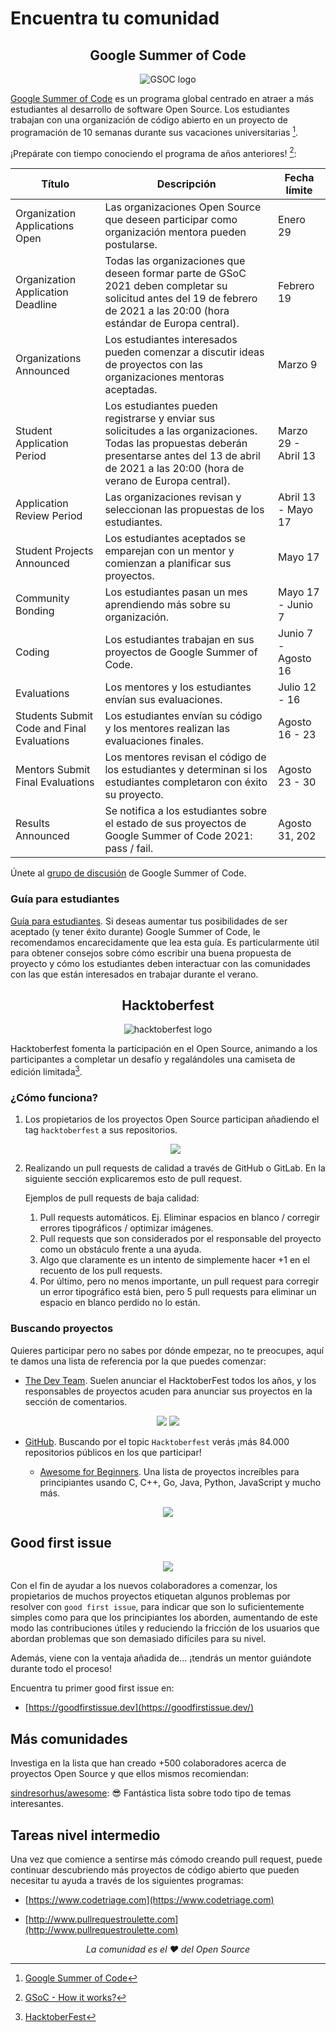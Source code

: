 # Encuentra tu comunidad 

<div align="center" place-items="center">
  <h2>
    Google Summer of Code 
  </h2>
	<img src="https://ik.imagekit.io/gdgjaen/charlas/open-source-2021/tr:w-0.4/gsoc-logo_izo853FWi.png?updatedAt=1634108468143" alt="GSOC logo" />
</div>


[Google Summer of Code](https://summerofcode.withgoogle.com/about/) es un programa global centrado en atraer a más estudiantes al desarrollo de software Open Source. Los estudiantes trabajan con una organización de código abierto en un proyecto de programación de 10 semanas durante sus vacaciones universitarias [^1].


¡Prepárate con tiempo conociendo el programa de años anteriores! [^2]:

| Título                                     | Descripción                                                  | Fecha límite        |
| ------------------------------------------ | ------------------------------------------------------------ | ------------------- |
| Organization Applications Open             | Las organizaciones Open Source que deseen participar como organización mentora pueden postularse. | Enero 29            |
| Organization Application Deadline          | Todas las organizaciones que deseen formar parte de GSoC 2021 deben completar su solicitud antes del 19 de febrero de 2021 a las 20:00 (hora estándar de Europa central). | Febrero 19          |
| Organizations Announced                    | Los estudiantes interesados pueden comenzar a discutir ideas de proyectos con las organizaciones mentoras aceptadas. | Marzo 9             |
| Student Application Period                 | Los estudiantes pueden registrarse y enviar sus solicitudes a las organizaciones. Todas las propuestas deberán presentarse antes del 13 de abril de 2021 a las 20:00 (hora de verano de Europa central). | Marzo 29 - Abril 13 |
| Application Review Period                  | Las organizaciones revisan y seleccionan las propuestas de los estudiantes. | Abril 13 - Mayo 17  |
| Student Projects Announced                 | Los estudiantes aceptados se emparejan con un mentor y comienzan a planificar sus proyectos. | Mayo 17             |
| Community Bonding                          | Los estudiantes pasan un mes aprendiendo más sobre su organización. | Mayo 17 - Junio 7   |
| Coding                                     | Los estudiantes trabajan en sus proyectos de Google Summer of Code. | Junio 7 - Agosto 16 |
| Evaluations                                | Los mentores y los estudiantes envían sus evaluaciones.      | Julio 12 - 16       |
| Students Submit Code and Final Evaluations | Los estudiantes envían su código y los mentores realizan las evaluaciones finales. | Agosto 16 - 23      |
| Mentors Submit Final Evaluations           | Los mentores revisan el código de los estudiantes y determinan si los estudiantes completaron con éxito su proyecto. | Agosto 23 - 30      |
| Results Announced                          | Se notifica a los estudiantes sobre el estado de sus proyectos de Google Summer of Code 2021: pass / fail. | Agosto 31, 202      |

Únete al [grupo de discusión](https://groups.google.com/g/google-summer-of-code-discuss) de Google Summer of Code. 

### Guía para estudiantes

[Guía para estudiantes](https://google.github.io/gsocguides/student/). Si deseas aumentar tus posibilidades de ser aceptado (y tener éxito durante) Google Summer of Code, le recomendamos encarecidamente que lea esta guía. Es particularmente útil para obtener consejos sobre cómo escribir una buena propuesta de proyecto y cómo los estudiantes deben interactuar con las comunidades con las que están interesados en trabajar durante el verano.

<div align="center" place-items="center">
  <h2>
    Hacktoberfest
  </h2>
	<img src="https://ik.imagekit.io/gdgjaen/charlas/open-source-2021/tr:w-0.4/hacktoberfest-2021-logo_MlGJphc4er.png?updatedAt=1634108468235" alt="hacktoberfest logo"/>
</div>


Hacktoberfest fomenta la participación en el Open Source, animando a los participantes a completar un desafío y regalándoles una camiseta de edición limitada[^3].

### ¿Cómo funciona?

1. Los propietarios de los proyectos Open Source participan añadiendo el tag `hacktoberfest` a sus repositorios. 

   <div align="center">
     <img src="https://ik.imagekit.io/gdgjaen/charlas/open-source-2021/como-funciona-tag_8WJVAgSo1.png?updatedAt=1634109067455" />
   </div>
   
   
2. Realizando un pull requests de calidad a través de GitHub o GitLab. En la siguiente sección explicaremos esto de pull request. 

   Ejemplos de pull requests de baja calidad: 
   
   1. Pull requests automáticos. Ej. Eliminar espacios en blanco / corregir errores tipográficos / optimizar imágenes.
   2. Pull requests que son considerados por el responsable del proyecto como un obstáculo frente a una ayuda.
   3. Algo que claramente es un intento de simplemente hacer +1 en el recuento de los pull requests.
   4. Por último, pero no menos importante, un pull request para corregir un error tipográfico está bien, pero 5 pull requests para eliminar un espacio en blanco perdido no lo están.

### Buscando proyectos 

Quieres participar pero no sabes por dónde empezar, no te preocupes, aquí te damos una lista de referencia por la que puedes comenzar:

*  [The Dev Team](https://dev.to/devteam). Suelen anunciar el HacktoberFest todos los años, y los responsables de proyectos acuden para anunciar sus proyectos en la sección de comentarios.

  <div align="center">
    <img src="https://ik.imagekit.io/gdgjaen/charlas/open-source-2021/dev-hacktoberfest-anuncio_3-_0jAT9gF.png" />
      <img src="https://ik.imagekit.io/gdgjaen/charlas/open-source-2021/dev-comentarios_BEXHFtL_O.png" />
  </div>

* [GitHub](https://github.com/topics/hacktoberfest). Buscando por el topic `Hacktoberfest` verás ¡más 84.000 repositorios públicos en los que participar!

  *  [Awesome for Beginners](https://github.com/mungell/awesome-for-beginners). Una lista de proyectos increíbles para principiantes usando C, C++, Go, Java, Python, JavaScript y mucho más. 

<div align="center">
  <img src="https://ik.imagekit.io/gdgjaen/charlas/open-source-2021/github-hacktoberfest-topic_brP4uWBHK.png" />
</div>


## Good first issue

<div align="center">
  <img src="https://ik.imagekit.io/gdgjaen/charlas/open-source-2021/good-first-issue_1Q9NAFDY_q.png" />
</div>

Con el fin de ayudar a los nuevos colaboradores a comenzar, los propietarios de muchos proyectos etiquetan algunos problemas por resolver con `good first issue`, para indicar que son lo suficientemente simples como para que los principiantes los aborden, aumentando de este modo las contribuciones útiles y reduciendo la fricción de los usuarios que abordan problemas que son demasiado difíciles para su nivel.

Además, viene con la ventaja añadida de... ¡tendrás un mentor guiándote durante todo el proceso!

Encuentra tu primer good first issue en: 

* [https://goodfirstissue.dev](https://goodfirstissue.dev/)

## Más comunidades

Investiga en la lista que han creado +500 colaboradores acerca de proyectos Open Source y que ellos mismos recomiendan:

[sindresorhus/awesome](sindresorhus/awesome): 😎 Fantástica lista sobre todo tipo de temas interesantes.

## Tareas nivel intermedio 

Una vez que comience a sentirse más cómodo creando pull request, puede continuar descubriendo más proyectos de código abierto que pueden necesitar tu ayuda a través de los siguientes programas:

* [https://www.codetriage.com](https://www.codetriage.com)

* [http://www.pullrequestroulette.com](http://www.pullrequestroulette.com)

  

<div align="center" place-items="center">
  <i>La comunidad es el ❤️ del Open Source</i>
</div>

[^1]: [Google Summer of Code](https://summerofcode.withgoogle.com/)
[^2]: [GSoC - How it works?](https://summerofcode.withgoogle.com/how-it-works/)
[^3]: [HacktoberFest](https://hacktoberfest.digitalocean.com/)

